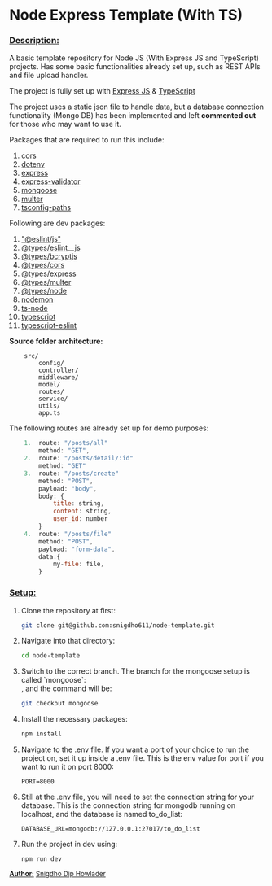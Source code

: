# Node Express Template (With TS)

### <u><b>Description:</b></u>

<p>A basic template repository for Node JS (With Express JS and TypeScript) projects. Has some basic functionalities already set up, such as REST APIs and file upload handler.</p>

The project is fully set up with <a href="">Express JS</a> & <a href="https://www.typescriptlang.org/">TypeScript</a>

<p>The project uses a static json file to handle data, but a database connection functionality (Mongo DB) has been implemented and left <b>commented out</b> for those who may want to use it.</p>
<p>Packages that are required to run this include:</p>
<ol>
    <li>
        <a href="https://www.npmjs.com/package/cors">cors</a>
    </li>
    <li>
        <a href="https://www.npmjs.com/package/dotenv">dotenv</a>
    </li>
    <li>
        <a href="https://www.npmjs.com/package/express">express</a>
    </li>
    <li>
        <a href="https://www.npmjs.com/package/express-validator">express-validator</a>
    </li>
    <li>
        <a href="https://www.npmjs.com/package/mongoose">mongoose</a>
    </li>
    <li>
        <a href="https://www.npmjs.com/package/multer">multer</a>
    </li>
    <li>
        <a href="https://www.npmjs.com/package/multer">tsconfig-paths</a>
    </li>
</ol>
<span>Following are dev packages:</span>
<ol>
    <li>
        <a href="https://www.npmjs.com/package/@eslint/js">"@eslint/js"</a>
    </li>
    <li>
        <a href="https://www.npmjs.com/package/@types/eslint__js">@types/eslint__js</a>
    </li>
    <li>
        <a href="https://www.npmjs.com/package/@types/bcryptjs">@types/bcryptjs</a>
    </li>
    <li>
        <a href="https://www.npmjs.com/package/@types/cors">@types/cors</a>
    </li>
    <li>
        <a href="https://www.npmjs.com/package/@types/express">@types/express</a>
    </li>
    <li>
        <a href="https://www.npmjs.com/package/@types/multer">@types/multer</a>
    </li>
    <li>
        <a href="https://www.npmjs.com/package/@types/node">@types/node</a>
    </li>
    <li>
        <a href="https://www.npmjs.com/package/nodemon">nodemon</a>
    </li>
    <li>
        <a href="https://www.npmjs.com/package/ts-node">ts-node</a>
    </li> 
    <li>
        <a href="https://www.npmjs.com/package/typescript">typescript</a>
    </li>
    <li>
        <a href="https://www.npmjs.com/package/typescript-eslint">typescript-eslint</a>
    </li>
</ol>
<p><strong>Source folder architecture:</strong></p>

```
    src/
        config/
        controller/
        middleware/
        model/
        routes/
        service/
        utils/
        app.ts
```

<p>The following routes are already set up for demo purposes:</p>

```js
    1.  route: "/posts/all"
        method: "GET",
    2.  route: "/posts/detail/:id"
        method: "GET"
    3.  route: "/posts/create"
        method: "POST",
        payload: "body",
        body: {
            title: string,
            content: string,
            user_id: number
        }
    4.  route: "/posts/file"
        method: "POST",
        payload: "form-data",
        data:{
            my-file: file,
        }
```

### <u><b>Setup:</b></u>

<ol>
<li>Clone the repository at first: </li>

```bash
git clone git@github.com:snigdho611/node-template.git
```

<li>Navigate into that directory:</li>

```bash
cd node-template
```

<li>Switch to the correct branch. The branch for the mongoose setup is called `mongoose`:</li>
, and the command will be:

```bash
git checkout mongoose
```

<li>Install the necessary packages:</li>

```bash
npm install
```

<li>Navigate to the .env file. If you want a port of your choice to run the project on, set it up inside a .env file. This is the env value for port if you want to run it on port 8000:</li>

```env
PORT=8000
```

<li>Still at the .env file, you will need to set the connection string for your database. This is the connection string for mongodb running on localhost, and the database is named to_do_list:</li>

```env
DATABASE_URL=mongodb://127.0.0.1:27017/to_do_list
```

<li>Run the project in dev using:</li>

```node
npm run dev
```

</ol>

<p style="font-size: 13px">
<u><b>Author:</b></u>
<a href="https://github.com/snigdho611">Snigdho Dip Howlader</a>
</p>
